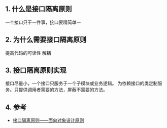 ## 1. 什么是接口隔离原则
一个接口只干一件事，接口要精简单一	
## 2. 为什么需要接口隔离原则
提高代码的可读性
解耦
## 3. 接口隔离原则实现
接口尽量小，一个接口只服务于一个子模块或业务逻辑。
为依赖接口的类定制服务。只提供调用者需要的方法，屏蔽不需要的方法。

## 4. 参考
- [接口隔离原则——面向对象设计原则](http://c.biancheng.net/view/1330.html)